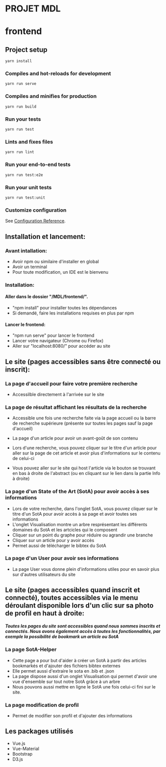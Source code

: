# PROJET MDL

# frontend

## Project setup
```
yarn install
```

### Compiles and hot-reloads for development
```
yarn run serve
```

### Compiles and minifies for production
```
yarn run build
```

### Run your tests
```
yarn run test
```

### Lints and fixes files
```
yarn run lint
```

### Run your end-to-end tests
```
yarn run test:e2e
```

### Run your unit tests
```
yarn run test:unit
```

### Customize configuration
See [Configuration Reference](https://cli.vuejs.org/config/).



## Installation et lancement:

### Avant intallation:
* Avoir npm ou similaire d'installer en global
* Avoir un terminal
* Pour toute modification, un IDE est le bienvenu

### Installation:

#### Aller dans le dossier "/MDL/frontend/".
* "npm install" pour installer toutes les dépendances
* Si demandé, faire les installations requises en plus par npm

#### Lancer le frontend:
* "npm run serve" pour lancer le frontend
* Lancer votre navigateur (Chrome ou Firefox)
* Aller sur "localhost:8080/" pour accéder au site


## Le site (pages accessibles sans être connecté ou inscrit):
### La page d'accueil pour faire votre première recherche
* Accessilble directement à l'arrivée sur le site

### La page de résultat affichant les résultats de la recherche

* Accessible une fois une recherche faite via la page accueil ou la barre de recherche supérieure (présente sur toutes les pages sauf la page d'accueil)
* La page d'un article pour avoir un avant-goût de son contenu

* Lors d'une recherche, vous pouvez cliquer sur le titre d'un article pour aller sur la page de cet article et avoir plus d'informations sur le contenu de celui-ci
* Vous pouvez aller sur le site qui host l'article via le bouton se trouvant en bas à droite de l'abstract (ou en cliquant sur le lien dans la partie Info à droite)

### La page d'un State of the Art (SotA) pour avoir accès à ses informations

* Lors de votre recherche, dans l'onglet SotA, vous pouvez cliquer sur le titre d'un SotA pour avoir accès à sa page et avoir toutes ses informations
* L'onglet Visualisation montre un arbre resprésentant les différents domaines du SotA et les artcicles qui le composent
* Cliquer sur un point du graphe pour réduire ou agrandir une branche
* Cliquer sur un article pour y avoir accès
* Permet aussi de télécharger le bibtex du SotA

### La page d'un User pour avoir ses informations

* La page User vous donne plein d'informations utiles pour en savoir plus sur d'autres utilisateurs du site

## Le site (pages accessibles quand inscrit et connecté), toutes accessibles via le menu déroulant disponible lors d'un clic sur sa photo de profil en haut à droite:

##### Toutes les pages du site sont accessibles quand nous sommes inscrits et connectés. Nous avons également accès à toutes les fonctionnalités, par exemple la possibilité de bookmark un article ou SotA

### La page SotA-Helper
* Cette page a pour but d'aider à créer un SotA à partir des articles bookmarkés et d'ajouter des fichiers bibtex externes
* Elle permet aussi d'extraire le sota en .bib et .json
* La page dispose aussi d'un onglet Visualisation qui permet d'avoir une vue d'ensemble sur tout notre SotA grâce à un arbre
* Nous pouvons aussi mettre en ligne le SotA une fois celui-ci fini sur le site.

### La page modification de profil
* Permet de modifier son profil et d'ajouter des informations

## Les packages utilisés

* Vue.js
* Vue-Material
* Bootstrap
* D3.js
